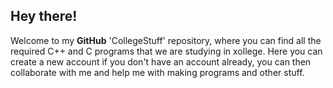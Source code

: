 <b>Hey there!</b>
---
Welcome to my <b>GitHub</b> 'CollegeStuff' repository, where you can find all the required C++ and C programs that we are studying in xollege. Here you can create a new account if you don't have an account already, you can then collaborate with me and help me with making programs and other stuff.
